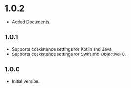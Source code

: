 # 1.0.2

- Added Documents.

## 1.0.1

- Supports coexistence settings for Kotlin and Java.
- Supports coexistence settings for Swift and Objective-C.

## 1.0.0

- Initial version.
